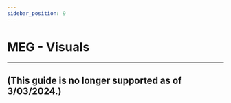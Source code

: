 ```yaml
---
sidebar_position: 9
---
```


# MEG - Visuals

---

## (This guide is no longer supported as of 3/03/2024.)